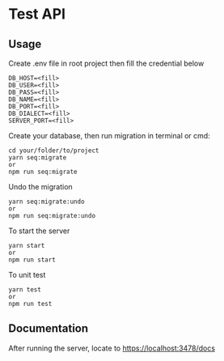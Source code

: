 # Test API
## Usage
Create .env file in root project
then fill the credential below

```
DB_HOST=<fill>
DB_USER=<fill>
DB_PASS=<fill>
DB_NAME=<fill>
DB_PORT=<fill>
DB_DIALECT=<fill>
SERVER_PORT=<fill>
```

Create your database, then run migration in terminal or cmd:

```
cd your/folder/to/project
yarn seq:migrate
or
npm run seq:migrate
```

Undo the migration
```
yarn seq:migrate:undo
or
npm run seq:migrate:undo

```

To start the server
```
yarn start
or
npm run start
```

To unit test
```
yarn test
or
npm run test
```

## Documentation
After running the server, locate to [https://localhost:3478/docs](#)